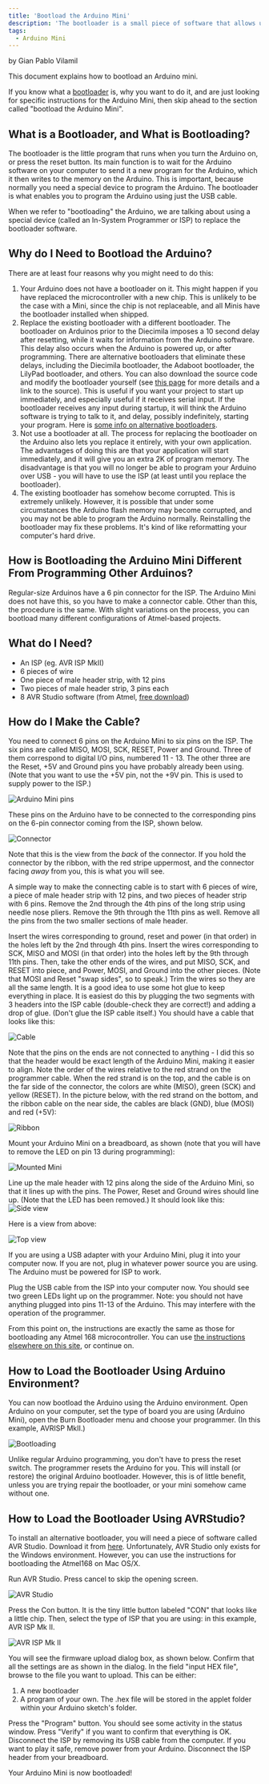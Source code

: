 ```yaml
---
title: 'Bootload the Arduino Mini'
description: 'The bootloader is a small piece of software that allows uploading of sketches onto the Arduino board. This document explains how to bootload an Arduino Mini'
tags: 
  - Arduino Mini
---
```

by Gian Pablo Vilamil

This document explains how to bootload an Arduino mini.

If you know what a [bootloader](/hacking/software/Bootloader) is, why you want to do it, and are just looking for specific instructions for the Arduino Mini, then skip ahead to the section called "bootload the Arduino Mini".

## What is a Bootloader, and What is Bootloading?
The bootloader is the little program that runs when you turn the Arduino on, or press the reset button. Its main function is to wait for the Arduino software on your computer to send it a new program for the Arduino, which it then writes to the memory on the Arduino. This is important, because normally you need a special device to program the Arduino. The bootloader is what enables you to program the Arduino using just the USB cable.

When we refer to "bootloading" the Arduino, we are talking about using a special device (called an In-System Programmer or ISP) to replace the bootloader software.

## Why do I Need to Bootload the Arduino?
There are at least four reasons why you might need to do this:

1. Your Arduino does not have a bootloader on it. This might happen if you have replaced the microcontroller with a new chip. This is unlikely to be the case with a Mini, since the chip is not replaceable, and all Minis have the bootloader installed when shipped.
2. Replace the existing bootloader with a different bootloader. The bootloader on Arduinos prior to the Diecimila imposes a 10 second delay after resetting, while it waits for information from the Arduino software. This delay also occurs when the Arduino is powered up, or after programming. There are alternative bootloaders that eliminate these delays, including the Diecimila bootloader, the Adaboot bootloader, the LilyPad bootloader, and others. You can also download the source code and modify the bootloader yourself (see [this page](/hacking/software/Bootloader) for more details and a link to the source). This is useful if you want your project to start up immediately, and especially useful if it receives serial input. If the bootloader receives any input during startup, it will think the Arduino software is trying to talk to it, and delay, possibly indefinitely, starting your program. Here is [some info on alternative bootloaders](http://www.ladyada.net/library/arduino/bootloader.html).
3. Not use a bootloader at all. The process for replacing the bootloader on the Arduino also lets you replace it entirely, with your own application. The advantages of doing this are that your application will start immediately, and it will give you an extra 2K of program memory. The disadvantage is that you will no longer be able to program your Arduino over USB - you will have to use the ISP (at least until you replace the bootloader).
4. The existing bootloader has somehow become corrupted. This is extremely unlikely. However, it is possible that under some circumstances the Arduino flash memory may become corrupted, and you may not be able to program the Arduino normally. Reinstalling the bootloader may fix these problems. It's kind of like reformatting your computer's hard drive.

## How is Bootloading the Arduino Mini Different From Programming Other Arduinos?
Regular-size Arduinos have a 6 pin connector for the ISP. The Arduino Mini does not have this, so you have to make a connector cable. Other than this, the procedure is the same. With slight variations on the process, you can bootload many different configurations of Atmel-based projects.

## What do I Need?
- An ISP (eg. AVR ISP MkII)
- 6 pieces of wire
- One piece of male header strip, with 12 pins
- Two pieces of male header strip, 3 pins each
- 8 AVR Studio software (from Atmel, [free download](http://www.atmel.com/dyn/products/tools*card.asp?tool*id=2725))

## How do I Make the Cable?
You need to connect 6 pins on the Arduino Mini to six pins on the ISP. The six pins are called MISO, MOSI, SCK, RESET, Power and Ground. Three of them correspond to digital I/O pins, numbered 11 - 13. The other three are the Reset, +5V and Ground pins you have probably already been using. (Note that you want to use the +5V pin, not the +9V pin. This is used to supply power to the ISP.)

![Arduino Mini pins](./assets/image002.jpg)

    
These pins on the Arduino have to be connected to the corresponding pins on the 6-pin connector coming from the ISP, shown below.

![Connector](./assets/image004.jpg)
   
Note that this is the view from the *back* of the connector. If you hold the connector by the ribbon, with the red stripe uppermost, and the connector facing *away* from you, this is what you will see.

A simple way to make the connecting cable is to start with 6 pieces of wire, a piece of male header strip with 12 pins, and two pieces of header strip with 6 pins. Remove the 2nd through the 4th pins of the long strip using needle nose pliers. Remove the 9th through the 11th pins as well. Remove all the pins from the two smaller sections of male header.

Insert the wires corresponding to ground, reset and power (in that order) in the holes left by the 2nd through 4th pins. Insert the wires corresponding to SCK, MISO and MOSI (in that order) into the holes left by the 9th through 11th pins. Then, take the other ends of the wires, and put MISO, SCK, and RESET into piece, and Power, MOSI, and Ground into the other pieces. (Note that MOSI and Reset "swap sides", so to speak.) Trim the wires so they are all the same length. It is a good idea to use some hot glue to keep everything in place. It is easiest do this by plugging the two segments with 3 headers into the ISP cable (double-check they are correct!) and adding a drop of glue. (Don't glue the ISP cable itself.) You should have a cable that looks like this:

![Cable](./assets/image006.jpg)
  
Note that the pins on the ends are not connected to anything - I did this so that the header would be exact length of the Arduino Mini, making it easier to align. Note the order of the wires relative to the red strand on the programmer cable. When the red strand is on the top, and the cable is on the far side of the connector, the colors are white (MISO), green (SCK) and yellow (RESET). In the picture below, with the red strand on the bottom, and the ribbon cable on the near side, the cables are black (GND), blue (MOSI) and red (+5V):

![Ribbon](./assets/image008.jpg)

Mount your Arduino Mini on a breadboard, as shown (note that you will have to remove the LED on pin 13 during programming):

![Mounted Mini](./assets/image010.jpg)


Line up the male header with 12 pins along the side of the Arduino Mini, so that it lines up with the pins. The Power, Reset and Ground wires should line up. (Note that the LED has been removed.) It should look like this:
![Side view](./assets/image012.jpg)

Here is a view from above:

![Top view](./assets/image014.jpg)

If you are using a USB adapter with your Arduino Mini, plug it into your computer now. If you are not, plug in whatever power source you are using. The Arduino must be powered for ISP to work.

Plug the USB cable from the ISP into your computer now. You should see two green LEDs light up on the programmer. Note: you should not have anything plugged into pins 11-13 of the Arduino. This may interfere with the operation of the programmer.

From this point on, the instructions are exactly the same as those for bootloading any Atmel 168 microcontroller. You can use [the instructions elsewhere on this site](/hacking/software/Bootloader), or continue on.

## How to Load the Bootloader Using Arduino Environment?
You can now bootload the Arduino using the Arduino environment. Open Arduino on your computer, set the type of board you are using (Arduino Mini), open the Burn Bootloader menu and choose your programmer. (In this example, AVRISP MkII.)

![Bootloading](./assets/image016.jpg)

   
Unlike regular Arduino programming, you don't have to press the reset switch. The programmer resets the Arduino for you. This will install (or restore) the original Arduino bootloader. However, this is of little benefit, unless you are trying repair the bootloader, or your mini somehow came without one.

## How to Load the Bootloader Using AVRStudio?
To install an alternative bootloader, you will need a piece of software called AVR Studio. Download it from [here](http://www.atmel.com/dyn/products/tools*card.asp?tool*id=2725). Unfortunately, AVR Studio only exists for the Windows environment. However, you can use the instructions for bootloading the Atmel168 on Mac OS/X.

Run AVR Studio. Press cancel to skip the opening screen.

![AVR Studio](./assets/image018.jpg)

Press the Con button. It is the tiny little button labeled "CON" that looks like a little chip. Then, select the type of ISP that you are using: in this example, AVR ISP Mk II.

![AVR ISP Mk II](./assets/image020.jpg)

You will see the firmware upload dialog box, as shown below. Confirm that all the settings are as shown in the dialog. In the field "input HEX file", browse to the file you want to upload. This can be either:

1. A new bootloader
2. A program of your own. The .hex file will be stored in the applet folder within your Arduino sketch's folder.

Press the "Program" button. You should see some activity in the status window. Press "Verify" if you want to confirm that everything is OK. Disconnect the ISP by removing its USB cable from the computer. If you want to play it safe, remove power from your Arduino. Disconnect the ISP header from your breadboard.

Your Arduino Mini is now bootloaded!